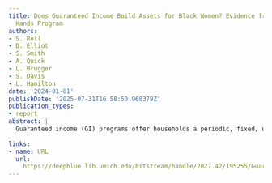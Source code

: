 ```yaml
---
title: Does Guaranteed Income Build Assets for Black Women? Evidence from the In Her
  Hands Program
authors:
- S. Roll
- D. Elliot
- S. Smith
- A. Quick
- L. Brugger
- S. Davis
- L. Hamilton
date: '2024-01-01'
publishDate: '2025-07-31T16:58:50.968379Z'
publication_types:
- report
abstract: |
  Guaranteed income (GI) programs offer households a periodic, fixed, unconditional cash payment. These        programs are often targeted at households facing significant economic constraints due to low incomes or      economic marginalization. A recent systematic review of GI programs found improvements in recipients'        financial stability, education, health, and well-being (Rizvi et al., 2024). However, little research        explores the effect of these payments on asset-building and credit outcomes. In addition, there is limited   research on the extent to which these programs can help close racial wealth and credit gaps for groups—      such as Black individuals and families—that have faced historical and contemporary economic                  discrimination. These households often face a complex set of financial challenges that make building         savings difficult, including job instability (Shapiro, Meschede, & Osoro, 2013), poor credit access          (Ratcliffe & Brown, 2017), exposure to predatory lending (Haynes, 2022), exclusion from mainstream           financial services (Mullainathan & Shafir, 2009), and volatile income streams (Hardy, 2017). These           challenges can be exacerbated for women from economically marginalized groups, who have lower incomes, on    average, than their male counterparts (Bureau of Labor Statistics, 2020).
  
links:
- name: URL
  url: 
    https://deepblue.lib.umich.edu/bitstream/handle/2027.42/195255/GuaranteedIncomeBlkWomenBrief.pdf?sequence=4&isAllowed=y
---
```

